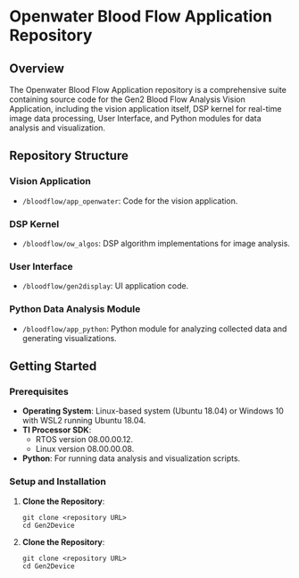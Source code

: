 # Openwater Blood Flow Application Repository

## Overview

The Openwater Blood Flow Application repository is a comprehensive suite containing source code for the Gen2 Blood Flow Analysis Vision Application, including the vision application itself, DSP kernel for real-time image data processing, User Interface, and Python modules for data analysis and visualization.

## Repository Structure

### Vision Application

- `/bloodflow/app_openwater`: Code for the vision application.

### DSP Kernel

- `/bloodflow/ow_algos`: DSP algorithm implementations for image analysis.

### User Interface

- `/bloodflow/gen2display`: UI application code.

### Python Data Analysis Module

- `/bloodflow/app_python`: Python module for analyzing collected data and generating visualizations.
  
## Getting Started

### Prerequisites

- **Operating System**: Linux-based system (Ubuntu 18.04) or Windows 10 with WSL2 running Ubuntu 18.04.
- **TI Processor SDK**: 
  - RTOS version 08.00.00.12.
  - Linux version 08.00.00.08.
- **Python**: For running data analysis and visualization scripts.

### Setup and Installation

1. **Clone the Repository**:
   ```shell
   git clone <repository URL>
   cd Gen2Device

1. **Clone the Repository**:
   ```shell
   git clone <repository URL>
   cd Gen2Device
